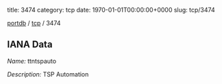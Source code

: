 title: 3474
category: tcp
date: 1970-01-01T00:00:00+0000
slug: tcp/3474

[portdb](/) / [tcp](/category/tcp.html) / 3474


## IANA Data

_Name:_ ttntspauto

_Description:_ TSP Automation

